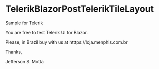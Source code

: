 # TelerikBlazorPostTelerikTileLayout
Sample for Telerik

You are free to test Telerik UI for Blazor.

Please, in Brazil buy with us at htttps://loja.menphis.com.br

Thanks,

Jefferson S. Motta
